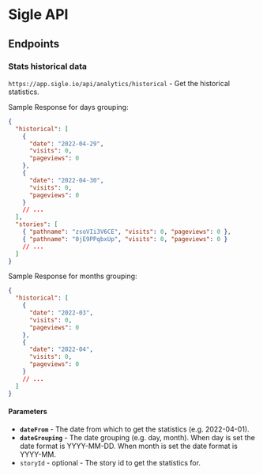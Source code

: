 # Sigle API

## Endpoints

### Stats historical data

`https://app.sigle.io/api/analytics/historical` - Get the historical statistics.

Sample Response for days grouping:

```json
{
  "historical": [
    {
      "date": "2022-04-29",
      "visits": 0,
      "pageviews": 0
    },
    {
      "date": "2022-04-30",
      "visits": 0,
      "pageviews": 0
    }
    // ...
  ],
  "stories": [
    { "pathname": "zsoVIi3V6CE", "visits": 0, "pageviews": 0 },
    { "pathname": "0jE9PPqbxUp", "visits": 0, "pageviews": 0 }
    // ...
  ]
}
```

Sample Response for months grouping:

```json
{
  "historical": [
    {
      "date": "2022-03",
      "visits": 0,
      "pageviews": 0
    },
    {
      "date": "2022-04",
      "visits": 0,
      "pageviews": 0
    }
    // ...
  ]
}
```

#### Parameters

- **`dateFrom`** - The date from which to get the statistics (e.g. 2022-04-01).
- **`dateGrouping`** - The date grouping (e.g. day, month). When day is set the date format is YYYY-MM-DD. When month is set the date format is YYYY-MM.
- `storyId` - optional - The story id to get the statistics for.
